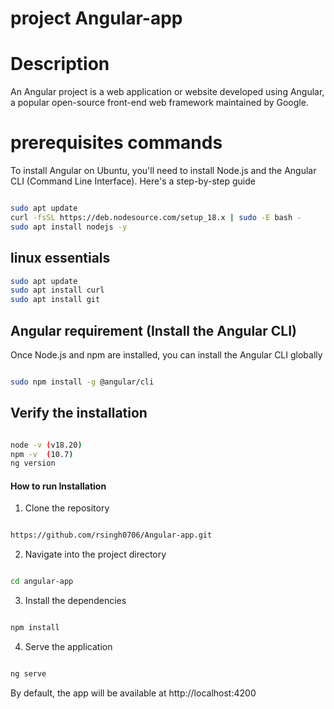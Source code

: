 
# project Angular-app


# Description

An Angular project is a web application or website developed using Angular, a popular open-source front-end web framework maintained by Google.


# prerequisites commands

To install Angular on Ubuntu, you'll need to install Node.js and the Angular CLI (Command Line Interface). Here's a step-by-step guide

```bash

sudo apt update
curl -fsSL https://deb.nodesource.com/setup_18.x | sudo -E bash -
sudo apt install nodejs -y
```

## linux essentials

```bash
sudo apt update
sudo apt install curl
sudo apt install git
```

## Angular requirement (Install the Angular CLI)


Once Node.js and npm are installed, you can install the Angular CLI globally

```bash

sudo npm install -g @angular/cli
```
## Verify the installation

```bash

node -v (v18.20)
npm -v  (10.7)
ng version
```

#### How to run Installation

1. Clone the repository

```bash

https://github.com/rsingh0706/Angular-app.git
```

2. Navigate into the project directory

```bash

cd angular-app
```

3. Install the dependencies

```bash

npm install 
```

4. Serve the application

```bash

ng serve
```

By default, the app will be available at http://localhost:4200


 

